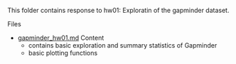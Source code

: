 This folder contains response to hw01: Exploratin of the gapminder dataset.

Files

* [gapminder_hw01.md](gapminder_hw01.md)
  Content
    + contains basic exploration and summary statistics of Gapminder
    + basic plotting functions
